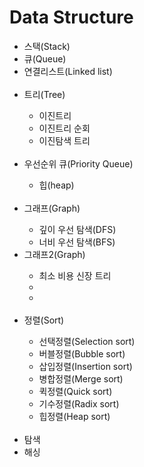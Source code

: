 <h1> Data Structure </h1>

<ul>
  <li>스택(Stack)</li>
  <li>큐(Queue)</li>
  <li>연결리스트(Linked list)</li>
  <br>
  <li>트리(Tree)</li>
    <ul>
      <li>이진트리</li>
      <li>이진트리 순회</li>
      <li>이진탐색 트리</li>
    </ul>
  <br>
  <li>우선순위 큐(Priority Queue)</li>
    <ul>
      <li>힙(heap)</li>
    </ul>
    <br>
  <li>그래프(Graph)</li>
    <ul>
      <li>깊이 우선 탐색(DFS)</li>
      <li>너비 우선 탐색(BFS)</li>
    </ul>
    <li>그래프2(Graph)</li>
    <ul>
      <li>최소 비용 신장 트리</li>
      <li><Kruskal의 MST 알고리즘</li>
      <li><Dijkstra의 최단 경로 알고리즘</li>
    </ul>
    <br>
  <li>정렬(Sort)</li>
    <ul>
      <li>선택정렬(Selection sort)</li>
      <li>버블정렬(Bubble sort)</li>
      <li>삽입정렬(Insertion sort)</li>
      <li>병합정렬(Merge sort)</li>
      <li>퀵정렬(Quick sort)</li>
      <li>기수정렬(Radix sort)</li>
      <li>힙정렬(Heap sort)</li>
    </ul><br>
  <li>탐색</li>
  <li>해싱</li>
</ul>
